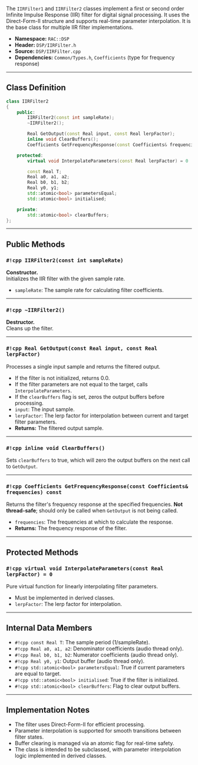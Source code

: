 The `IIRFilter1` and `IIRFilter2` classes implement a first or second order Infinite Impulse Response (IIR) filter for digital signal processing.
It uses the Direct-Form-II structure and supports real-time parameter interpolation.
It is the base class for multiple IIR filter implementations.

- **Namespace:** `RAC::DSP`
- **Header:** `DSP/IIRFilter.h`
- **Source:** `DSP/IIRFilter.cpp`
- **Dependencies:** `Common/Types.h`, `Coefficients` (type for frequency response)

---

## Class Definition

``` cpp title="" linenums="1"
class IIRFilter2
{
    public:
        IIRFilter2(const int sampleRate);
        ~IIRFilter2();

        Real GetOutput(const Real input, const Real lerpFactor);
        inline void ClearBuffers();
        Coefficients GetFrequencyResponse(const Coefficients& frequencies) const

    protected:
        virtual void InterpolateParameters(const Real lerpFactor) = 0

        const Real T;
        Real a0, a1, a2;
        Real b0, b1, b2;
        Real y0, y1;
        std::atomic<bool> parametersEqual;
        std::atomic<bool> initialised;

    private:
        std::atomic<bool> clearBuffers;
};
```

---

## Public Methods

### `#!cpp IIRFilter2(const int sampleRate)`
**Constructor.**  
Initializes the IIR filter with the given sample rate.  
- `sampleRate`: The sample rate for calculating filter coefficients.

---

### `#!cpp ~IIRFilter2()`
**Destructor.**  
Cleans up the filter.

---

### `#!cpp Real GetOutput(const Real input, const Real lerpFactor)`
Processes a single input sample and returns the filtered output.  
- If the filter is not initialized, returns 0.0.
- If the filter parameters are not equal to the target, calls `InterpolateParameters`.
- If the `clearBuffers` flag is set, zeros the output buffers before processing.
- `input`: The input sample.
- `lerpFactor`: The lerp factor for interpolation between current and target filter parameters.
- **Returns:** The filtered output sample.

---

### `#!cpp inline void ClearBuffers()`
Sets `clearBuffers` to true, which will zero the output buffers on the next call to `GetOutput`.

---

### `#!cpp Coefficients GetFrequencyResponse(const Coefficients& frequencies) const`
Returns the filter's frequency response at the specified frequencies.
**Not thread-safe**; should only be called when `GetOutput` is not being called.
- `frequencies`: The frequencies at which to calculate the response.
- **Returns:** The frequency response of the filter.

---

## Protected Methods

### `#!cpp virtual void InterpolateParameters(const Real lerpFactor) = 0`
Pure virtual function for linearly interpolating filter parameters.  
- Must be implemented in derived classes.
- `lerpFactor`: The lerp factor for interpolation.

---

## Internal Data Members

- `#!cpp const Real T`: The sample period (1/sampleRate).
- `#!cpp Real a0, a1, a2`: Denominator coefficients (audio thread only).
- `#!cpp Real b0, b1, b2`: Numerator coefficients (audio thread only).
- `#!cpp Real y0, y1`: Output buffer (audio thread only).
- `#!cpp std::atomic<bool> parametersEqual`: True if current parameters are equal to target.
- `#!cpp std::atomic<bool> initialised`: True if the filter is initialized.
- `#!cpp std::atomic<bool> clearBuffers`: Flag to clear output buffers.

---

## Implementation Notes

- The filter uses Direct-Form-II for efficient processing.
- Parameter interpolation is supported for smooth transitions between filter states.
- Buffer clearing is managed via an atomic flag for real-time safety.
- The class is intended to be subclassed, with parameter interpolation logic implemented in derived classes.
